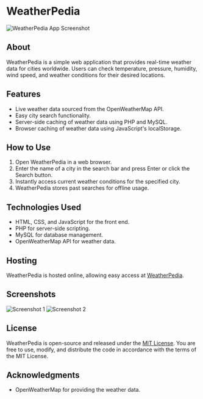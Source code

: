 # WeatherPedia

![WeatherPedia App Screenshot](https://github.com/winzepz/WeatherPedia/assets/75492476/85b5ed26-e9bd-4cf5-a898-9d75bbe93477)

## About
WeatherPedia is a simple web application that provides real-time weather data for cities worldwide. Users can check temperature, pressure, humidity, wind speed, and weather conditions for their desired locations.

## Features
- Live weather data sourced from the OpenWeatherMap API.
- Easy city search functionality.
- Server-side caching of weather data using PHP and MySQL.
- Browser caching of weather data using JavaScript's localStorage.

## How to Use
1. Open WeatherPedia in a web browser.
2. Enter the name of a city in the search bar and press Enter or click the Search button.
3. Instantly access current weather conditions for the specified city.
4. WeatherPedia stores past searches for offline usage.

## Technologies Used
- HTML, CSS, and JavaScript for the front end.
- PHP for server-side scripting.
- MySQL for database management.
- OpenWeatherMap API for weather data.

## Hosting
WeatherPedia is hosted online, allowing easy access at [WeatherPedia](http://weatherpedia.rf.gd). 

## Screenshots
![Screenshot 1](https://github.com/winzepz/WeatherPedia/assets/75492476/cc6cbdbb-e98e-4e94-b048-7937fbb6e0ea)
![Screenshot 2](https://github.com/winzepz/WeatherPedia/assets/75492476/84291008-c3e1-4608-964a-c2f422993729)

## License
WeatherPedia is open-source and released under the [MIT License](https://opensource.org/licenses/MIT). You are free to use, modify, and distribute the code in accordance with the terms of the MIT License.

## Acknowledgments
- OpenWeatherMap for providing the weather data.
